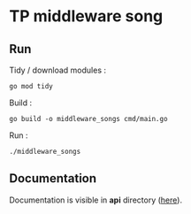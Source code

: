 # TP middleware song

## Run

Tidy / download modules :
```
go mod tidy
```
Build : 
```
go build -o middleware_songs cmd/main.go
```
Run : 
```
./middleware_songs
```

## Documentation

Documentation is visible in **api** directory ([here](api/swagger.json)).